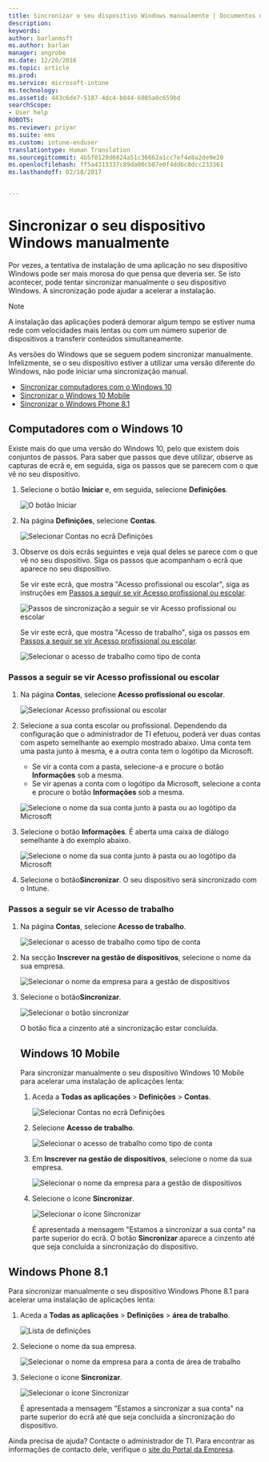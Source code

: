 ```yaml
---
title: Sincronizar o seu dispositivo Windows manualmente | Documentos da Microsoft
description: 
keywords: 
author: barlanmsft
ms.author: barlan
manager: angrobe
ms.date: 12/20/2016
ms.topic: article
ms.prod: 
ms.service: microsoft-intune
ms.technology: 
ms.assetid: 443c6de7-5187-4dc4-b844-6085a0c659bd
searchScope:
- User help
ROBOTS: 
ms.reviewer: priyar
ms.suite: ems
ms.custom: intune-enduser
translationtype: Human Translation
ms.sourcegitcommit: 4b5f0129d6824a51c36662a1cc7ef4e8a2de9e20
ms.openlocfilehash: ff5a4313337c89da00cb87e0f4dd6c8dcc233361
ms.lasthandoff: 02/18/2017


---
```


# <a name="sync-your-windows-device-manually"></a>Sincronizar o seu dispositivo Windows manualmente

Por vezes, a tentativa de instalação de uma aplicação no seu dispositivo Windows pode ser mais morosa do que pensa que deveria ser. Se isto acontecer, pode tentar sincronizar manualmente o seu dispositivo Windows. A sincronização pode ajudar a acelerar a instalação.

> [!Note]
> A instalação das aplicações poderá demorar algum tempo se estiver numa rede com velocidades mais lentas ou com um número superior de dispositivos a transferir conteúdos simultaneamente.

As versões do Windows que se seguem podem sincronizar manualmente. Infelizmente, se o seu dispositivo estiver a utilizar uma versão diferente do Windows, não pode iniciar uma sincronização manual.

* [Sincronizar computadores com o Windows 10](#windows-10-desktop)
* [Sincronizar o Windows 10 Mobile](#windows-10-mobile)
* [Sincronizar o Windows Phone 8.1](#windows-phone-81)

## <a name="windows-10-desktop"></a>Computadores com o Windows 10
Existe mais do que uma versão do Windows 10, pelo que existem dois conjuntos de passos. Para saber que passos que deve utilizar, observe as capturas de ecrã e, em seguida, siga os passos que se parecem com o que vê no seu dispositivo.

1. Selecione o botão **Iniciar** e, em seguida, selecione **Definições**.

    ![O botão Iniciar](./media/win10pc-sync-1-start-button.png)

2. Na página **Definições**, selecione **Contas**.

    ![Selecionar Contas no ecrã Definições](./media/win10pc-sync-2-settings-accounts.png)

3. Observe os dois ecrãs seguintes e veja qual deles se parece com o que vê no seu dispositivo. Siga os passos que acompanham o ecrã que aparece no seu dispositivo.

    Se vir este ecrã, que mostra "Acesso profissional ou escolar", siga as instruções em [Passos a seguir se vir Acesso profissional ou escolar](#steps-to-follow-if-you-see-access-work-or-school).

    ![Passos de sincronização a seguir se vir Acesso profissional ou escolar](./media/w10-enroll-rs1-connect-to-work-or-school.png)

    Se vir este ecrã, que mostra "Acesso de trabalho", siga os passos em [Passos a seguir se vir Acesso profissional ou escolar](#steps-to-follow-if-you-see-your-account).

    ![Selecionar o acesso de trabalho como tipo de conta](./media/win10pc-sync-3-work-access.png)

### <a name="steps-to-follow-if-you-see-access-work-or-school"></a>Passos a seguir se vir Acesso profissional ou escolar

1. Na página **Contas**, selecione **Acesso profissional ou escolar**.

    ![Selecionar Acesso profissional ou escolar](./media/w10-enroll-rs1-connect-to-work-or-school.png)

2. Selecione a sua conta escolar ou profissional. Dependendo da configuração que o administrador de TI efetuou, poderá ver duas contas com aspeto semelhante ao exemplo mostrado abaixo. Uma conta tem uma pasta junto à mesma, e a outra conta tem o logótipo da Microsoft.

    - Se vir a conta com a pasta, selecione-a e procure o botão **Informações** sob a mesma.
    - Se vir apenas a conta com o logótipo da Microsoft, selecione a conta e procure o botão **Informações** sob a mesma.

    ![Selecione o nome da sua conta junto à pasta ou ao logótipo da Microsoft](./media/win10pc-rs1-sync-info-button.png)

3. Selecione o botão **Informações**. É aberta uma caixa de diálogo semelhante à do exemplo abaixo.

    ![Selecione o nome da sua conta junto à pasta ou ao logótipo da Microsoft](./media/win10pc-rs1-sync-button.png)

4. Selecione o botão**Sincronizar**. O seu dispositivo será sincronizado com o Intune.

### <a name="steps-to-follow-if-you-see-work-access"></a>Passos a seguir se vir Acesso de trabalho

1. Na página **Contas**, selecione **Acesso de trabalho**.

    ![Selecionar o acesso de trabalho como tipo de conta](./media/win10pc-sync-3-work-access.png)

2. Na secção **Inscrever na gestão de dispositivos**, selecione o nome da sua empresa.

    ![Selecionar o nome da empresa para a gestão de dispositivos](./media/win10pc-sync-4-tap-com-name.png)

3. Selecione o botão**Sincronizar**.

    ![Selecionar o botão sincronizar](./media/win10pc-sync-5-tap-sync.png)

   O botão fica a cinzento até a sincronização estar concluída.

   ## <a name="windows-10-mobile"></a>Windows 10 Mobile
   Para sincronizar manualmente o seu dispositivo Windows 10 Mobile para acelerar uma instalação de aplicações lenta:

   1. Aceda a **Todas as aplicações** > **Definições** > **Contas**.

       ![Selecionar Contas no ecrã Definições](./media/win10m-sync-1-settings-accounts.png)

   2. Selecione **Acesso de trabalho**.

       ![Selecionar o acesso de trabalho como tipo de conta](./media/win10m-sync-2-work-access.png)

   3. Em **Inscrever na gestão de dispositivos**, selecione o nome da sua empresa.

       ![Selecionar o nome da empresa para a gestão de dispositivos](./media/win10m-sync-3-tap-comp-name.png)

   4. Selecione o ícone **Sincronizar**.

       ![Selecionar o ícone Sincronizar](./media/win10m-sync-4-tap-sync.png)

       É apresentada a mensagem "Estamos a sincronizar a sua conta" na parte superior do ecrã. O botão **Sincronizar** aparece a cinzento até que seja concluída a sincronização do dispositivo.

## <a name="windows-phone-81"></a>Windows Phone 8.1
Para sincronizar manualmente o seu dispositivo Windows Phone 8.1 para acelerar uma instalação de aplicações lenta:

1. Aceda a **Todas as aplicações** > **Definições** > **área de trabalho**.

    ![Lista de definições](./media/wp81-1-sync-settings-workplace.png)

2. Selecione o nome da sua empresa.

    ![Selecionar o nome da empresa para a conta de área de trabalho](./media/wp81-2-sync-tap-compname.png)

3. Selecione o ícone **Sincronizar**.

    ![Selecionar o ícone Sincronizar](./media/wp81-3-sync-tap-sync-button.png)

   É apresentada a mensagem "Estamos a sincronizar a sua conta" na parte superior do ecrã até que seja concluída a sincronização do dispositivo.

Ainda precisa de ajuda? Contacte o administrador de TI. Para encontrar as informações de contacto dele, verifique o [site do Portal da Empresa](http://portal.manage.microsoft.com).

